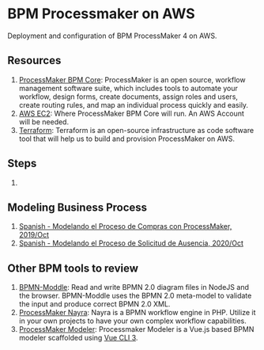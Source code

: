 # BPM Processmaker on AWS
Deployment and configuration of BPM ProcessMaker 4 on AWS.

## Resources

1. [ProcessMaker BPM Core](https://github.com/ProcessMaker/processmaker): ProcessMaker is an open source, workflow management software suite, which includes tools to automate your workflow, design forms, create documents, assign roles and users, create routing rules, and map an individual process quickly and easily. 
2. [AWS EC2](https://aws.amazon.com): Where ProcessMaker BPM Core will run. An AWS Account will be needed. 
3. [Terraform](https://www.terraform.io/): Terraform is an open-source infrastructure as code software tool that will help us to build and provision ProcessMaker on AWS.

## Steps

1. 


## Modeling Business Process

1. [Spanish - Modelando el Proceso de Compras con ProcessMaker, 2019/Oct](https://www.youtube.com/watch?v=JHtiRYgj2bY)
2. [Spanish - Modelando el Proceso de Solicitud de Ausencia, 2020/Oct](https://youtu.be/YLThe2JO5Do?list=PLcekSAwccnFbwfgJ0suNijp-wWQ422hVx&t=777)

## Other BPM tools to review

1. [BPMN-Moddle](https://github.com/bpmn-io/bpmn-moddle): Read and write BPMN 2.0 diagram files in NodeJS and the browser. BPMN-Moddle uses the BPMN 2.0 meta-model to validate the input and produce correct BPMN 2.0 XML.
2. [ProcessMaker Nayra](https://github.com/ProcessMaker/nayra): Nayra is a BPMN workflow engine in PHP. Utilize it in your own projects to have your own complex workflow capabilities. 
3. [ProcessMaker Modeler](https://github.com/ProcessMaker/modeler): Processmaker Modeler is a Vue.js based BPMN modeler scaffolded using [Vue CLI 3](https://cli.vuejs.org/).

